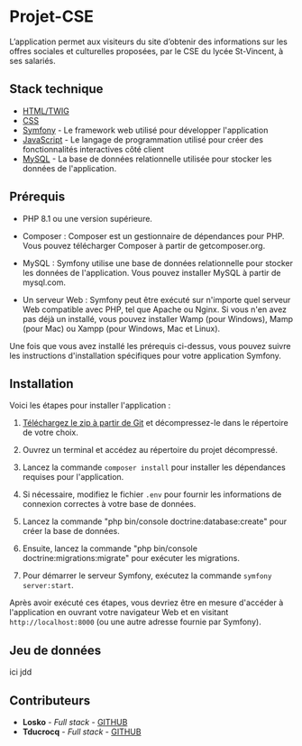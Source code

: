 # Projet-CSE
L’application permet aux visiteurs du site d’obtenir des informations sur les offres sociales et culturelles proposées, par le CSE du lycée St-Vincent, à ses salariés.


## Stack technique
* [HTML/TWIG](https://developer.mozilla.org/fr/docs/Web/HTML)
* [CSS](https://developer.mozilla.org/fr/docs/Web/CSS)
* [Symfony](https://symfony.com/) - Le framework web utilisé pour développer l'application
* [JavaScript](https://developer.mozilla.org/fr/docs/Web/JavaScript) - Le langage de programmation utilisé pour créer des fonctionnalités interactives côté client
* [MySQL](https://dev.mysql.com/doc/) - La base de données relationnelle utilisée pour stocker les données de l'application.


## Prérequis
- PHP 8.1 ou une version supérieure.

- Composer : Composer est un gestionnaire de dépendances pour PHP. Vous pouvez télécharger Composer à partir de getcomposer.org.

- MySQL : Symfony utilise une base de données relationnelle pour stocker les données de l'application. Vous pouvez installer MySQL à partir de mysql.com.

- Un serveur Web : Symfony peut être exécuté sur n'importe quel serveur Web compatible avec PHP, tel que Apache ou Nginx. Si vous n'en avez pas déjà un installé, vous pouvez installer Wamp (pour Windows), Mamp (pour Mac) ou Xampp (pour Windows, Mac et Linux).

Une fois que vous avez installé les prérequis ci-dessus, vous pouvez suivre les instructions d'installation spécifiques pour votre application Symfony.

## Installation
Voici les étapes pour installer l'application :

1. [Téléchargez le zip à partir de Git](https://github.com/Projet-CSE/archive/main.zip) et décompressez-le dans le répertoire de votre choix.

2. Ouvrez un terminal et accédez au répertoire du projet décompressé.

3. Lancez la commande `composer install` pour installer les dépendances requises pour l'application.

4. Si nécessaire, modifiez le fichier `.env` pour fournir les informations de connexion correctes à votre base de données.

5. Lancez la commande "php bin/console doctrine:database:create" pour créer la base de données.

6. Ensuite, lancez la commande "php bin/console doctrine:migrations:migrate" pour exécuter les migrations.

7. Pour démarrer le serveur Symfony, exécutez la commande `symfony server:start`.

Après avoir exécuté ces étapes, vous devriez être en mesure d'accéder à l'application en ouvrant votre navigateur Web et en visitant `http://localhost:8000` (ou une autre adresse fournie par Symfony).


## Jeu de données
ici jdd



## Contributeurs

* **Losko** - *Full stack* - [GITHUB](https://github.com/0xLosko)
* **Tducrocq** - *Full stack* - [GITHUB](https://github.com/Tdcrq)

